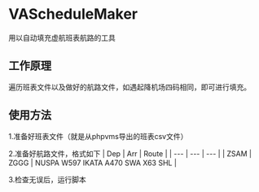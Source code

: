 # VAScheduleMaker
用以自动填充虚航班表航路的工具
## 工作原理
遍历班表文件以及做好的航路文件，如遇起降机场四码相同，即可进行填充。
## 使用方法
1.准备好班表文件（就是从phpvms导出的班表csv文件）

2.准备好航路文件，格式如下
| Dep | Arr | Route |
| --- | --- | --- |
| ZSAM | ZGGG | NUSPA W597 IKATA A470 SWA X63 SHL |

3.检查无误后，运行脚本
